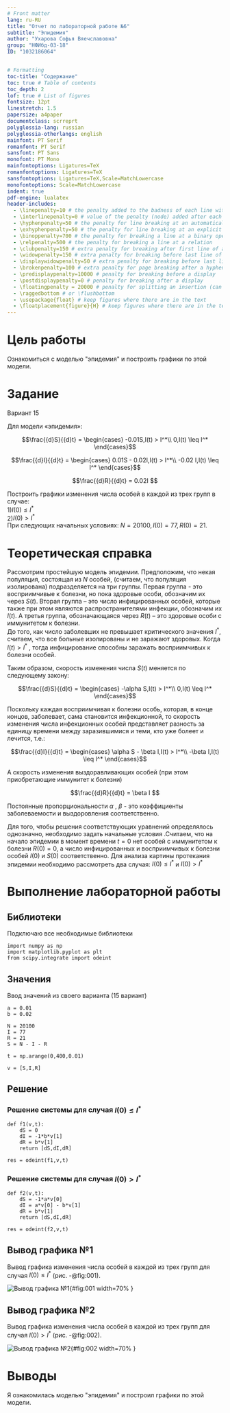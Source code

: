 ```yaml
---
# Front matter
lang: ru-RU
title: "Отчет по лабораторной работе №6"
subtitle: "Эпидемия"
author: "Ухарова Софья Вяечславовна"
group: "НФИбд-03-18"
ID: "1032186064"


# Formatting
toc-title: "Содержание"
toc: true # Table of contents
toc_depth: 2
lof: true # List of figures
fontsize: 12pt
linestretch: 1.5
papersize: a4paper
documentclass: scrreprt
polyglossia-lang: russian
polyglossia-otherlangs: english
mainfont: PT Serif
romanfont: PT Serif
sansfont: PT Sans
monofont: PT Mono
mainfontoptions: Ligatures=TeX
romanfontoptions: Ligatures=TeX
sansfontoptions: Ligatures=TeX,Scale=MatchLowercase
monofontoptions: Scale=MatchLowercase
indent: true
pdf-engine: lualatex
header-includes:
  - \linepenalty=10 # the penalty added to the badness of each line within a paragraph (no associated penalty node) Increasing the value makes tex try to have fewer lines in the paragraph.
  - \interlinepenalty=0 # value of the penalty (node) added after each line of a paragraph.
  - \hyphenpenalty=50 # the penalty for line breaking at an automatically inserted hyphen
  - \exhyphenpenalty=50 # the penalty for line breaking at an explicit hyphen
  - \binoppenalty=700 # the penalty for breaking a line at a binary operator
  - \relpenalty=500 # the penalty for breaking a line at a relation
  - \clubpenalty=150 # extra penalty for breaking after first line of a paragraph
  - \widowpenalty=150 # extra penalty for breaking before last line of a paragraph
  - \displaywidowpenalty=50 # extra penalty for breaking before last line before a display math
  - \brokenpenalty=100 # extra penalty for page breaking after a hyphenated line
  - \predisplaypenalty=10000 # penalty for breaking before a display
  - \postdisplaypenalty=0 # penalty for breaking after a display
  - \floatingpenalty = 20000 # penalty for splitting an insertion (can only be split footnote in standard LaTeX)
  - \raggedbottom # or \flushbottom
  - \usepackage{float} # keep figures where there are in the text
  - \floatplacement{figure}{H} # keep figures where there are in the text
---
```


# Цель работы

Ознакомиться с моделью "эпидемия" и построить графики по этой модели.

# Задание

Вариант 15

Для модели «эпидемия»:

$$\frac{{d}S}{{d}t} = 
\begin{cases}
-0.01S,I(t) > I^*\\
0,I(t) \leq I^*
\end{cases}$$

$$\frac{{d}I}{{d}t} = 
\begin{cases}
0.01S - 0.02I,I(t) > I^*\\
-0.02 I,I(t) \leq I^*
\end{cases}$$

$$\frac{{d}R}{{d}t} = 0.02I
$$

Построить графики изменения числа особей в каждой из трех групп в случае:  
1)$I(0) \leq I^*$  
2)$I(0) > I^*$  
При следующих начальных условиях: $N = 20100,I(0) = 77,R(0)=21$.

# Теоретическая справка
Рассмотрим простейшую модель эпидемии. Предположим, что некая
популяция, состоящая из $N$ особей, (считаем, что популяция изолирована)
подразделяется на три группы. Первая группа - это восприимчивые к болезни, но
пока здоровые особи, обозначим их через $S(t)$. Вторая группа – это число
инфицированных особей, которые также при этом являются распространителями
инфекции, обозначим их $I(t)$. А третья группа, обозначающаяся через $R(t)$ – это
здоровые особи с иммунитетом к болезни.  
До того, как число заболевших не превышает критического значения
$I^*$, считаем, что все больные изолированы и не заражают здоровых. Когда $I(t)>I^*$ ,
тогда инфицирование способны заражать восприимчивых к болезни особей.  

Таким образом, скорость изменения числа $S(t)$ меняется по следующему
закону:

$$\frac{{d}S}{{d}t} = 
\begin{cases}
-\alpha S,I(t) > I^*\\
0,I(t) \leq I^*
\end{cases}$$

Поскольку каждая восприимчивая к болезни особь, которая, в конце концов,
заболевает, сама становится инфекционной, то скорость изменения числа
инфекционных особей представляет разность за единицу времени между
заразившимися и теми, кто уже болеет и лечится, т.е.:

$$\frac{{d}I}{{d}t} = 
\begin{cases}
\alpha S - \beta I,I(t) > I^*\\
-\beta I,I(t) \leq I^*
\end{cases}$$

А скорость изменения выздоравливающих особей (при этом приобретающие
иммунитет к болезни)

$$\frac{{d}R}{{d}t} = \beta I
$$

Постоянные пропорциональности $\alpha$ , $\beta$ - это коэффициенты заболеваемости
и выздоровления соответственно.  

Для того, чтобы решения соответствующих уравнений определялось
однозначно, необходимо задать начальные условия .Считаем, что на начало
эпидемии в момент времени $t = 0$ нет особей с иммунитетом к болезни $R(0)=0$, а
число инфицированных и восприимчивых к болезни особей $I(0)$ и $S(0)$
соответственно. Для анализа картины протекания эпидемии необходимо
рассмотреть два случая: $I(0) \leq I^*$ и $I(0) > I^*$

# Выполнение лабораторной работы

## Библиотеки

Подключаю все необходимые библиотеки

```
import numpy as np
import matplotlib.pyplot as plt
from scipy.integrate import odeint
```

## Значения

Ввод значений из своего варианта (15 вариант)
```
a = 0.01
b = 0.02

N = 20100
I = 77
R = 21
S = N - I - R

t = np.arange(0,400,0.01)

v = [S,I,R]
```

## Решение

### Решение системы для случая $I(0) \leq I^*$
```
def f1(v,t):
    dS = 0
    dI = -1*b*v[1]
    dR = b*v[1]
    return [dS,dI,dR]

res = odeint(f1,v,t)
```

### Решение системы для случая $I(0) > I^*$
```
def f2(v,t):
    dS = -1*a*v[0]
    dI = a*v[0] - b*v[1]
    dR = b*v[1]
    return [dS,dI,dR]

res = odeint(f2,v,t)
```


## Вывод графика №1

Вывод графика изменения числа особей в каждой из трех групп для случая $I(0) \leq I^*$ (рис. -@fig:001).

![Вывод графика №1](images/lab6_1.png){#fig:001 width=70% }

## Вывод графика №2

Вывод графика изменения числа особей в каждой из трех групп для случая $I(0) > I^*$ (рис. -@fig:002).

![Вывод графика №2](images/lab6_2.png){#fig:002 width=70% }

# Выводы

Я ознакомилась моделью "эпидемия" и построил графики по этой модели.
